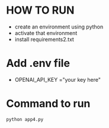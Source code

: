 # HOW TO RUN

- create  an environment using python
- activate that environment
- install requirements2.txt


# Add .env file
 - OPENAI_API_KEY ="your key here"

 
# Command to run 

``` 
python app4.py
```